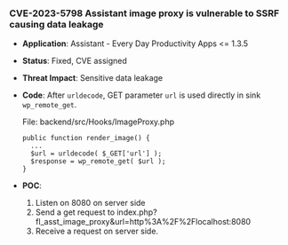 ### CVE-2023-5798 Assistant image proxy is vulnerable to SSRF causing data leakage

- **Application**: Assistant - Every Day Productivity Apps <= 1.3.5 

- **Status**: Fixed, CVE assigned

- **Threat Impact**: Sensitive data leakage

- **Code**: After `urldecode`, GET parameter `url` is used directly in sink `wp_remote_get`.

  File: backend/src/Hooks/ImageProxy.php

  ```
  public function render_image() {
    ...
    $url = urldecode( $_GET['url'] );
    $response = wp_remote_get( $url );
  }
  ```

- **POC**:
  1. Listen on 8080 on server side
  1. Send a get request to index.php?fl_asst_image_proxy&url=http%3A%2F%2Flocalhost:8080
  1. Receive a request on server side.

